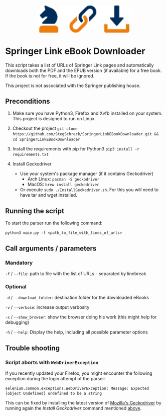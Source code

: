 <p align="center">
  <img src="https://raw.githubusercontent.com/StegSchreck/SpringerLinkEBookDownloader/master/SpringerLinkEBookDownloader.png" width="300px">
</p>


# Springer Link eBook Downloader
This script takes a list of URLs of Springer Link pages and automatically downloads both the PDF and the EPUB version
(if available) for a free book. If the book is not for free, it will be ignored.

This project is not associated with the Springer publishing house.

## Preconditions
1. Make sure you have Python3, Firefox and Xvfb installed on your system. This project is designed to run on Linux.
1. Checkout the project
    `git clone https://github.com/StegSchreck/SpringerLinkEBookDownloader.git && cd SpringerLinkEBookDownloader`
1. Install the requirements with pip for Python3
    `pip3 install -r requirements.txt`
1. Install Geckodriver

      * Use your system's package manager (if it contains Geckodriver)
        * Arch Linux: `pacman -S geckodriver`
        * MacOS: `brew install geckodriver`
      * Or execute `sudo ./InstallGeckodriver.sh`.
        For this you will need to have tar and wget installed.

## Running the script
To start the parser run the following command:
```
python3 main.py -f <path_to_file_with_lines_of_urls>
```

## Call arguments / parameters
### Mandatory
`-f` / `--file`: path to file with the list of URLs - separated by linebreak

### Optional
`-d` / `--download_folder`: destination folder for the downloaded eBooks

`-v` / `--verbose`: increase output verbosity

`-x` / `--show_browser`: show the browser doing his work (this might help for debugging)

`-h` / `--help`: Display the help, including all possible parameter options

## Trouble shooting
### Script aborts with `WebDriverException`
If you recently updated your Firefox, you might encounter the following exception during the login attempt of the parser:
```
selenium.common.exceptions.WebDriverException: Message: Expected [object Undefined] undefined to be a string
```

This can be fixed by installing the latest version of [Mozilla's Geckodriver](https://github.com/mozilla/geckodriver)
by running again the _Install Geckodriver_ command mentioned [above](#preconditions).
